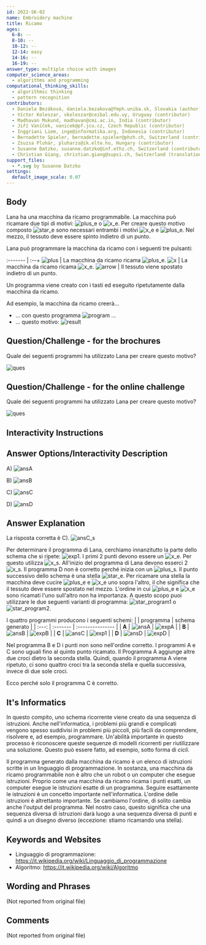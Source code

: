 ```yaml
---
id: 2022-SK-02
name: Embroidery machine
title: Ricamo
ages:
  6-8: --
  8-10: --
  10-12: --
  12-14: easy
  14-16: --
  16-19: --
answer_type: multiple choice with images
computer_science_areas:
  - algorithms and programming
computational_thinking_skills:
  - algorithmic thinking
  - pattern recognition
contributors:
  - Daniela Bezáková, daniela.bezakova@fmph.uniba.sk, Slovakia (author)
  - Víctor Koleszar, vkoleszar@ceibal.edu.uy, Uruguay (contributor)
  - Madhavan Mukund, madhavan@cmi.ac.in, India (contributor)
  - Jiří Vaníček, vanicek@pf.jcu.cz, Czech Republic (contributor)
  - Inggriani Liem, inge@informatika.org, Indonesia (contributor)
  - Bernadette Spieler, bernadette.spieler@phzh.ch, Switzerland (contributor, translation from English into German)
  - Zsuzsa Pluhár, pluharzs@ik.elte.hu, Hungary (contributor)
  - Susanne Datzko, susanne.datzko@inf.ethz.ch, Switzerland (contributor, graphics)
  - Christian Giang, christian.giang@supsi.ch, Switzerland (translation from German into Italian)  
support_files:
  - *.svg by Susanne Datzko
settings:
  default_image_scale: 0.07
---
```


[arrow]: graphics/2022-SK-02-arrow.svg "Freccia"
[plus_e]: graphics/2022-SK-02-plus_embroidered.svg "Segno più ricamato"
[plus]: graphics/2022-SK-02-plus.svg "Segno più "
[star_e]: graphics/2022-SK-02-star_embroidered.svg "Stella"
[x_e]: graphics/2022-SK-02-x_embroidered.svg "x ricamato"
[x]: graphics/2022-SK-02-x.svg "x"
[exp1]: graphics/2022-SK-02-explanation1.svg "Schema ripetuto"
[expA]: graphics/2022-SK-02-explanationA.svg "Schema del programma A"
[expB]: graphics/2022-SK-02-explanationB.svg "Schema del programma B"
[expD]: graphics/2022-SK-02-explanationD.svg "Schema del programma D"
[ansA]: graphics/2022-SK-02-answerA.svg "Risposta A (inline(-1.3ex))"
[ansB]: graphics/2022-SK-02-answerB.svg "Risposta B (inline(-1.3ex))"
[ansC]: graphics/2022-SK-02-answerC.svg "Risposta C (inline(-1.3ex))"
[ansD]: graphics/2022-SK-02-answerD.svg "Risposta D (inline(-1.3ex))"
[ques]: graphics/2022-SK-02-question.svg "Domanda"
[result]: graphics/2022-SK-02-taskbody.svg "esempio: schema"
[program]: graphics/2022-SK-02-taskbody_programm.svg "esempio: programma"
[star_program1]: graphics/2022-SK-02-explanation_starversion1.svg "Programma stella 1 (50px)"
[star_program2]: graphics/2022-SK-02-explanation_starversion2.svg "Programma stella 2 (50px)"
[2_x_X]: graphics/2022-SK-02-explanation_2xX.svg "Zweimal X (32px)"

## Body

Lana ha una macchina da ricamo programmabile. La macchina può ricamare due tipi di motivi: ![plus_e] o ![x_e]. Per creare questo motivo composto ![star_e] sono necessari entrambi i motivi ![x_e] e ![plus_e]. Nel mezzo, il tessuto deve essere spinto indietro di un punto.

Lana può programmare la macchina da ricamo con i seguenti tre pulsanti:

:------- | :--+
![plus]  | La macchina da ricamo ricama ![plus_e].
![x]     | La macchina da ricamo ricama ![x_e].
![arrow] | Il tessuto viene spostato indietro di un punto.

Un programma viene creato con i tasti ed eseguito ripetutamente dalla macchina da ricamo. 

Ad esempio, la macchina da ricamo creerà...
- ... con questo programma ![program] ...
- ... questo motivo: ![result]

## Question/Challenge - for the brochures

Quale dei seguenti programmi ha utilizzato Lana per creare questo motivo?

![ques]


## Question/Challenge - for the online challenge

Quale dei seguenti programmi ha utilizzato Lana per creare questo motivo?

![ques]


## Interactivity Instructions

<!-- empty -->

## Answer Options/Interactivity Description

A) ![ansA]

B) ![ansB]

C) ![ansC]

D) ![ansD]


## Answer Explanation

La risposta corretta è C). ![ansC_s]

Per determinare il programma di Lana, cerchiamo innanzitutto la parte dello schema che si ripete: ![exp1].
I primi 2 punti devono essere un ![x_e]. Per questo utilizza ![x_s]. All'inizio del programma di Lana devono esserci 2 ![x_s]. Il programma D non è corretto perché inizia con un ![plus_s].
Il punto successivo dello schema è una stella ![star_e]. Per ricamare una stella la macchina deve cucire ![plus_e] e ![x_e] uno sopra l'altro, il che significa che il tessuto deve essere spostato nel mezzo. L'ordine in cui ![plus_e] e ![x_e] sono ricamati l'uno sull'altro non ha importanza. A questo scopo puoi utilizzare le due seguenti varianti di programma: ![star_program1] o ![star_program2].

I quattro programmi producono i seguenti schemi:
|       | programma | schema generato |
| :---: | :------- | :--------------- |
| **A** | ![ansA]  | ![expA]          |
| **B** | ![ansB]  | ![expB]          |
| **C** | ![ansC] | ![exp1]          |
| **D** | ![ansD]  | ![expD]          |

Nel programma B e D i punti non sono nell'ordine corretto. I programmi A e C sono uguali fino al quinto punto ricamato. Il Programma A aggiunge altre due croci dietro la seconda stella. Quindi, quando il programma A viene ripetuto, ci sono quattro croci tra la seconda stella e quella successiva, invece di due sole croci. 

Ecco perché solo il programma C è corretto.

[x_s]: graphics/2022-SK-02-x.svg "x klein (15px)"
[plus_s]: graphics/2022-SK-02-plus.svg "Plus klein (15px)"
[arrow_S]: graphics/2022-SK-02-arrow.svg "Pfeil klein (15px)"
[ansC_s]: graphics/2022-SK-02-answerC.svg "Lösung (165px)"

## It's Informatics

In questo compito, uno schema ricorrente viene creato da una sequenza di istruzioni. Anche nell'informatica, i problemi più grandi e complicati vengono spesso suddivisi in problemi più piccoli, più facili da comprendere, risolvere e, ad esempio, programmare. Un'abilità importante in questo processo è riconoscere queste sequenze di modelli ricorrenti per riutilizzare una soluzione. Questo può essere fatto, ad esempio, sotto forma di _cicli_.  

Il programma generato dalla macchina da ricamo è un elenco di istruzioni scritte in un linguaggio di programmazione. In sostanza, una macchina da ricamo programmabile non è altro che un robot o un computer che esegue istruzioni. Proprio come una macchina da ricamo ricama i punti esatti, un computer esegue le istruzioni esatte di un programma. Seguire esattamente le istruzioni è un concetto importante nell'informatica. L'ordine delle istruzioni è altrettanto importante. Se cambiamo l'ordine, di solito cambia anche l'output del programma. Nel nostro caso, questo significa che una sequenza diversa di istruzioni darà luogo a una sequenza diversa di punti e quindi a un disegno diverso (eccezione: stiamo ricamando una stella).


## Keywords and Websites

 - Linguaggio di programmazione: https://it.wikipedia.org/wiki/Linguaggio_di_programmazione
 - Algoritmo: https://it.wikipedia.org/wiki/Algoritmo


## Wording and Phrases

(Not reported from original file)


## Comments

(Not reported from original file)
